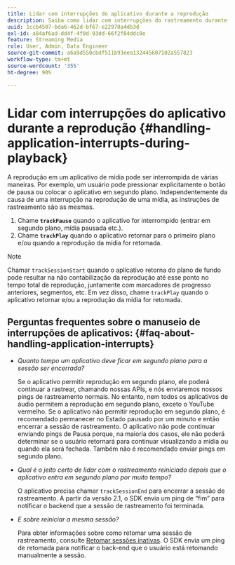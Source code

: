 ```yaml
---
title: Lidar com interrupções do aplicativo durante a reprodução
description: Saiba como lidar com interrupções do rastreamento durante a reprodução da mídia.
uuid: 1ccb4507-bda6-462d-bf67-e22978a4db3d
exl-id: a84af6ad-dd4f-4f0d-93dd-66f2f84ddc0e
feature: Streaming Media
role: User, Admin, Data Engineer
source-git-commit: a6a9d550cbdf511b93eea132445607102a557823
workflow-type: tm+mt
source-wordcount: '355'
ht-degree: 90%

---
```


# Lidar com interrupções do aplicativo durante a reprodução {#handling-application-interrupts-during-playback}

A reprodução em um aplicativo de mídia pode ser interrompida de várias maneiras. Por exemplo, um usuário pode pressionar explicitamente o botão de pausa ou colocar o aplicativo em segundo plano. Independentemente da causa de uma interrupção na reprodução de uma mídia, as instruções de rastreamento são as mesmas.

1. Chame **`trackPause`** quando o aplicativo for interrompido (entrar em segundo plano, mídia pausada etc.).
1. Chame **`trackPlay`** quando o aplicativo retornar para o primeiro plano e/ou quando a reprodução da mídia for retomada.

>[!NOTE]
>
>Chamar `trackSessionStart` quando o aplicativo retorna do plano de fundo pode resultar na não contabilização da reprodução até esse ponto no tempo total de reprodução, juntamente com marcadores de progresso anteriores, segmentos, etc. Em vez disso, chame `trackPlay` quando o aplicativo retornar e/ou a reprodução da mídia for retomada.

## Perguntas frequentes sobre o manuseio de interrupções de aplicativos: {#faq-about-handling-application-interrupts}

* _Quanto tempo um aplicativo deve ficar em segundo plano para a sessão ser encerrada?_

  Se o aplicativo permitir reprodução em segundo plano, ele poderá continuar a rastrear, chamando nossas APIs, e nós enviaremos nossos pings de rastreamento normais. No entanto, nem todos os aplicativos de áudio permitem a reprodução em segundo plano, exceto o YouTube vermelho. Se o aplicativo não permitir reprodução em segundo plano, é recomendado permanecer no Estado pausado por um minuto e então encerrar a sessão de rastreamento. O aplicativo não pode continuar enviando pings de Pausa porque, na maioria dos casos, ele não poderá determinar se o usuário retornará para continuar visualizando a mídia ou quando ela será fechada. Também não é recomendado enviar pings em segundo plano.

* _Qual é o jeito certo de lidar com o rastreamento reiniciado depois que o aplicativo entra em segundo plano por muito tempo?_

  O aplicativo precisa chamar `trackSessionEnd` para encerrar a sessão de rastreamento. A partir da versão 2.1, o SDK envia um ping de “fim” para notificar o backend que a sessão de rastreamento foi terminada.

* _E sobre reiniciar a mesma sessão?_

  Para obter informações sobre como retomar uma sessão de rastreamento, consulte [Retomar sessões inativas](resuming-inactive.md). O SDK envia um ping de retomada para notificar o back-end que o usuário está retomando manualmente a sessão.
